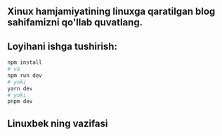 ## Xinux hamjamiyatining linuxga qaratilgan blog sahifamizni qo'llab quvatlang.

## Loyihani ishga tushirish:

```bash
npm install
# va
npm run dev
# yoki
yarn dev
# yoki
pnpm dev
```
## Linuxbek ning vazifasi
